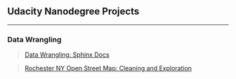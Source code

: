 ## Udacity Nanodegree Projects
-------------------------------------

### Data Wrangling
> [Data Wrangling: Sphinx Docs](https://rileymshea.github.io/DataWranglingC/html/index.html)

> [Rochester NY Open Street Map: Cleaning and Exploration](https://github.com/RileyMShea/DataWranglingC/blob/master/Final_Project/Final_submission.md)
